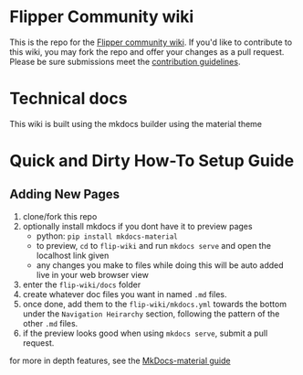 # Flipper Community wiki
This is the repo for the [Flipper community wiki](https://flipper.wiki).
If you'd like to contribute to this wiki, you may fork the repo and offer your changes as a pull request.
Please be sure submissions meet the [contribution guidelines](https://flipper.wiki/contributing/).

# Technical docs
This wiki is built using the mkdocs builder using the material theme

# Quick and Dirty How-To Setup Guide

## Adding New Pages
1. clone/fork this repo
1. optionally install mkdocs if you dont have it to preview pages
    - python: `pip install mkdocs-material`
    - to preview, `cd` to `flip-wiki` and run `mkdocs serve` and open the localhost link given
    - any changes you make to files while doing this will be auto added live in your web browser view
1. enter the `flip-wiki/docs` folder
1. create whatever doc files you want in named `.md` files.
1. once done, add them to the `flip-wiki/mkdocs.yml` towards the bottom under the `Navigation Heirarchy` section, following the pattern of the other `.md` files.
1. if the preview looks good when using `mkdocs serve`, submit a pull request. 

for more in depth features, see the [MkDocs-material guide](https://squidfunk.github.io/mkdocs-material/reference/)